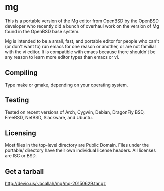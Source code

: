 mg
==
This is a portable version of the Mg editor from OpenBSD by the OpenBSD
developer who recently did a bunch of overhaul work on the version of Mg
found in the OpenBSD base system.

Mg is intended to be a small, fast, and portable editor for people who
can't (or don't want to) run emacs for one reason or another, or are not
familiar with the vi editor.  It is compatible with emacs because there
shouldn't be any reason to learn more editor types than emacs or vi.

Compiling
---------
Type make or gmake, depending on your operating system.

Testing
-------
Tested on recent versions of Arch, Cygwin, Debian, DragonFly BSD, FreeBSD,
NetBSD, Slackware, and Ubuntu.

Licensing
---------
Most files in the top-level directory are Public Domain. Files under the
portable/ directory have their own individual license headers.
All licenses are ISC or BSD.

Get a tarball
-------------
http://devio.us/~bcallah/mg/mg-20150629.tar.gz
